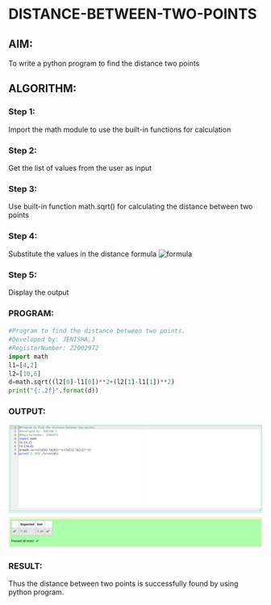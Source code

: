 # DISTANCE-BETWEEN-TWO-POINTS

## AIM:
To write a python program to find the distance two points

## ALGORITHM:
### Step 1: 
Import the math module to use the built-in functions for calculation
### Step 2: 
Get the list of values from the user as input
### Step 3: 
Use built-in function math.sqrt() for calculating the distance between two points
### Step 4: 
Substitute the values in the distance formula  ![formula](/formula.jpg)
### Step 5: 
Display the output
### PROGRAM:
  ```python
#Program to find the distance between two points.
#Developed by: JENISHA.J
#RegisterNumber: 22002972
import math
l1=[4,2]
l2=[10,6]
d=math.sqrt((l2[0]-l1[0])**2+(l2[1]-l1[1])**2)
print("{:.2f}".format(d))
```


### OUTPUT:

![MODEL](distance.png)
### RESULT:

Thus the distance between two points is successfully found by using python program.
